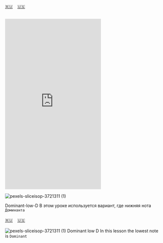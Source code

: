 <span id="ru"><a href='#ru'>🇷🇺</a> &nbsp;&nbsp;&nbsp;<a href='#en'>🇺🇸</a> &nbsp;&nbsp;&nbsp;</span><br><br>
<iframe width="315" height="560" src="https://www.youtube.com/embed/Q5aAqQbcbIg" frameborder="0" allow="accelerometer; autoplay; clipboard-write; encrypted-media; gyroscope; picture-in-picture; web-share"allowfullscreen></iframe>

![pexels-sliceisop-3721311 (1)](https://github.com/user-attachments/assets/683d8d05-7f5a-4cc2-93f2-691fbe56d2bd)

Dominant-low-D
В этом уроке используется вариант, где нижняя нота `Доминанта`<br><br>
<span id="en"><a href='#ru'>🇷🇺</a> &nbsp;&nbsp;&nbsp;<a href='#en'>🇺🇸</a> &nbsp;&nbsp;&nbsp;</span><br><br>
![pexels-sliceisop-3721311 (1)](https://github.com/user-attachments/assets/683d8d05-7f5a-4cc2-93f2-691fbe56d2bd)
Dominant low D
In this lesson the lowest note is `Dominant`<br><br>
